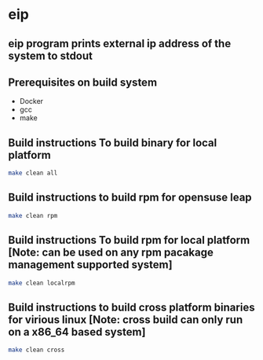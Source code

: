 # eip
## eip program prints external ip address of the system to stdout  

## Prerequisites on build system
- Docker
- gcc
- make

##  Build instructions To build binary for local platform
```sh
make clean all
```
##  Build instructions to build rpm for opensuse leap
```sh
make clean rpm
```
##  Build instructions To build rpm for local platform [Note: can be used on any rpm pacakage management supported system]
```sh
make clean localrpm
```
##  Build instructions to build cross platform binaries for virious linux [Note: cross build can only run on a x86_64 based system]
```sh
make clean cross
```